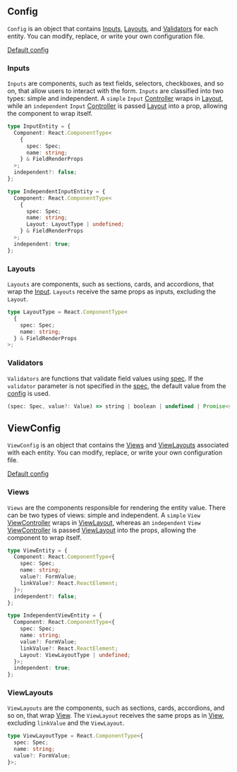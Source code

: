 ## Config

`Config` is an object that contains [Inputs](#inputs), [Layouts](#layouts), and [Validators](#validators) for each entity. You can modify, replace, or write your own configuration file.

[Default config](../src/lib/kit/constants/config.tsx)

### Inputs

`Inputs` are components, such as text fields, selectors, checkboxes, and so on, that allow users to interact with the form. `Inputs` are classified into two types: simple and independent. A `simple` `Input` [Controller](./lib.md#controller) wraps in [Layout](#layouts), while an `independent` `Input` [Controller](./lib.md#controller) is passed [Layout](#layouts) into a prop, allowing the component to wrap itself.

```typescript
type InputEntity = {
  Component: React.ComponentType<
    {
      spec: Spec;
      name: string;
    } & FieldRenderProps
  >;
  independent?: false;
};
```

```typescript
type IndependentInputEntity = {
  Component: React.ComponentType<
    {
      spec: Spec;
      name: string;
      Layout: LayoutType | undefined;
    } & FieldRenderProps
  >;
  independent: true;
};
```

### Layouts

`Layouts` are components, such as sections, cards, and accordions, that wrap the [Input](#inputs). `Layouts` receive the same props as inputs, excluding the `Layout`.

```typescript
type LayoutType = React.ComponentType<
  {
    spec: Spec;
    name: string;
  } & FieldRenderProps
>;
```

### Validators

`Validators` are functions that validate field values using [spec](./spec.md#specs). If the `validator` parameter is not specified in the [spec](./spec.md#specs), the default value from the [config](#config) is used.

```typescript
(spec: Spec, value?: Value) => string | boolean | undefined | Promise<string | boolean | undefined>;
```

## ViewConfig

`ViewConfig` is an object that contains the [Views](#views) and [ViewLayouts](#viewlayouts) associated with each entity. You can modify, replace, or write your own configuration file.

[Default config](../src/lib/kit/constants/config.tsx)

### Views

`Views` are the components responsible for rendering the entity value. There can be two types of views: simple and independent. A `simple` `View` [ViewController](./lib.md#viewcontroller) wraps in [ViewLayout](#viewlayouts), whereas an `independent` `View` [ViewController](./lib.md#viewcontroller) is passed [ViewLayout](#viewlayouts) into the props, allowing the component to wrap itself.

```typescript
type ViewEntity = {
  Component: React.ComponentType<{
    spec: Spec;
    name: string;
    value?: FormValue;
    linkValue?: React.ReactElement;
  }>;
  independent?: false;
};
```

```typescript
type IndependentViewEntity = {
  Component: React.ComponentType<{
    spec: Spec;
    name: string;
    value?: FormValue;
    linkValue?: React.ReactElement;
    Layout: ViewLayoutType | undefined;
  }>;
  independent: true;
};
```

### ViewLayouts

`ViewLayouts` are the components, such as sections, cards, accordions, and so on, that wrap [View](#views). The `ViewLayout` receives the same props as in [View](#views), excluding `linkValue` and the `ViewLayout`.

```typescript
type ViewLayoutType = React.ComponentType<{
  spec: Spec;
  name: string;
  value?: FormValue;
}>;
```
